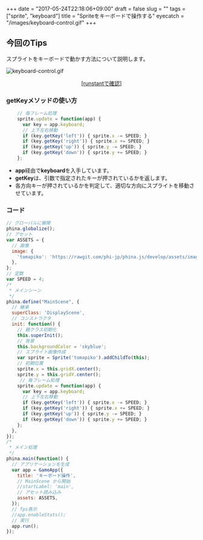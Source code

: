 +++
date = "2017-05-24T22:18:06+09:00"
draft = false
slug = ""
tags = ["sprite", "keyboard"]
title = "Spriteをキーボードで操作する"
eyecatch = "/images/keyboard-control.gif"
+++ 

## 今回のTips
スプライトをキーボードで動かす方法について説明します。

![keyboard-control.gif](/images/keyboard-control.gif)

<center><a href="http://runstant.com/alkn203/projects/1d78bbe7" target="_blank">[runstantで確認]</a></center>

### getKeyメソッドの使い方

```js
    // 毎フレーム処理
    sprite.update = function(app) {
      var key = app.keyboard;
      // 上下左右移動
      if (key.getKey('left')) { sprite.x -= SPEED; }
      if (key.getKey('right')) { sprite.x += SPEED; }
      if (key.getKey('up')) { sprite.y -= SPEED; }
      if (key.getKey('down')) { sprite.y += SPEED; }
    };
```

* **app**経由で**keyboard**を入手しています。
* **getKey**は、引数で指定されたキーが押されているかを返します。 
* 各方向キーが押されているかを判定して、適切な方向にスプライトを移動させています。

### コード
```js
// グローバルに展開
phina.globalize();
// アセット
var ASSETS = {
  // 画像
  image: {
    'tomapiko': 'https://rawgit.com/phi-jp/phina.js/develop/assets/images/tomapiko.png',
  },
};
// 定数
var SPEED = 4;
/*
 * メインシーン
 */
phina.define("MainScene", {
  // 継承
  superClass: 'DisplayScene',
  // コンストラクタ
  init: function() {
    // 親クラス初期化
    this.superInit();
    // 背景
    this.backgroundColor = 'skyblue';
    // スプライト画像作成
    var sprite = Sprite('tomapiko').addChildTo(this);
    // 初期位置
    sprite.x = this.gridX.center();
    sprite.y = this.gridY.center();
     // 毎フレーム処理
    sprite.update = function(app) {
      var key = app.keyboard;
      // 上下左右移動
      if (key.getKey('left')) { sprite.x -= SPEED; }
      if (key.getKey('right')) { sprite.x += SPEED; }
      if (key.getKey('up')) { sprite.y -= SPEED; }
      if (key.getKey('down')) { sprite.y += SPEED; }
    };
  },
});
/*
 * メイン処理
 */
phina.main(function() {
  // アプリケーションを生成
  var app = GameApp({
    title: 'キーボード操作',
    // MainScene から開始
    //startLabel: 'main',
    // アセット読み込み
    assets: ASSETS,
  });
  // fps表示
  //app.enableStats();
  // 実行
  app.run();
});
```
